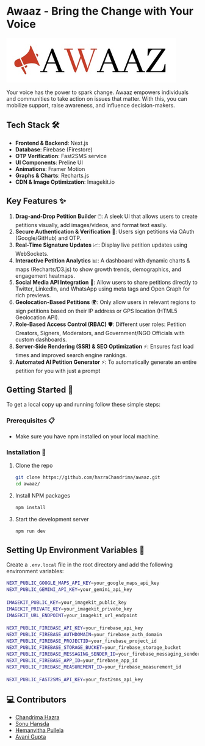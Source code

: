 # Awaaz - Bring the Change with Your Voice 

![Awaaz Logo](./public/assets/logo.jpeg)

Your voice has the power to spark change. Awaaz empowers individuals and communities to take action on issues that matter. With this, you can mobilize support, raise awareness, and influence decision-makers.

## Tech Stack 🛠️

- **Frontend & Backend**: Next.js
- **Database**: Firebase (Firestore)
- **OTP Verification**: Fast2SMS service
- **UI Components**: Preline UI
- **Animations**: Framer Motion
- **Graphs & Charts**: Recharts.js
- **CDN & Image Optimization**: Imagekit.io


## Key Features ✨

1. **Drag-and-Drop Petition Builder** 🖱️: A sleek UI that allows users to create petitions visually, add images/videos, and format text easily.
2. **Secure Authentication & Verification** 🔐: Users sign petitions via OAuth (Google/GitHub) and OTP.
3. **Real-Time Signature Updates** 📈: Display live petition updates using WebSockets.
4. **Interactive Petition Analytics** 📊: A dashboard with dynamic charts & maps (Recharts/D3.js) to show growth trends, demographics, and engagement heatmaps.
5. **Social Media API Integration** 📱: Allow users to share petitions directly to Twitter, LinkedIn, and WhatsApp using meta tags and Open Graph for rich previews.
6. **Geolocation-Based Petitions** 🌍: Only allow users in relevant regions to sign petitions based on their IP address or GPS location (HTML5 Geolocation API).
7. **Role-Based Access Control (RBAC)** 🛡️: Different user roles: Petition Creators, Signers, Moderators, and Government/NGO Officials with custom dashboards.
8. **Server-Side Rendering (SSR) & SEO Optimization** ⚡: Ensures fast load times and improved search engine rankings.
9. **Automated AI Petition Generator** ⚡: To automatically generate an entire petition for you with just a prompt

## Getting Started 🚀

To get a local copy up and running follow these simple steps:

### Prerequisites 📋

- Make sure you have npm installed on your local machine.

### Installation 🔧

1. Clone the repo
   ```sh
   git clone https://github.com/hazraChandrima/awaaz.git
   cd awaaz/
   ```
2. Install NPM packages
   ```sh
   npm install
   ```
3. Start the development server
   ```sh
   npm run dev
   ```


## Setting Up Environment Variables 🔑

Create a `.env.local` file in the root directory and add the following environment variables:

```sh
NEXT_PUBLIC_GOOGLE_MAPS_API_KEY=your_google_maps_api_key
NEXT_PUBLIC_GEMINI_API_KEY=your_gemini_api_key

IMAGEKIT_PUBLIC_KEY=your_imagekit_public_key
IMAGEKIT_PRIVATE_KEY=your_imagekit_private_key
IMAGEKIT_URL_ENDPOINT=your_imagekit_url_endpoint

NEXT_PUBLIC_FIREBASE_API_KEY=your_firebase_api_key
NEXT_PUBLIC_FIREBASE_AUTHDOMAIN=your_firebase_auth_domain
NEXT_PUBLIC_FIREBASE_PROJECTID=your_firebase_project_id
NEXT_PUBLIC_FIREBASE_STORAGE_BUCKET=your_firebase_storage_bucket
NEXT_PUBLIC_FIREBASE_MESSAGING_SENDER_ID=your_firebase_messaging_sender_id
NEXT_PUBLIC_FIREBASE_APP_ID=your_firebase_app_id
NEXT_PUBLIC_FIREBASE_MEASUREMENT_ID=your_firebase_measurement_id

NEXT_PUBLIC_FAST2SMS_API_KEY=your_fast2sms_api_key
```


## 💻 Contributors

- [Chandrima Hazra](https://github.com/hazraChandrima)
- [Sonu Hansda](https://github.com/Sonu-Hansda)
- [Hemanvitha Pullela](https://github.com/hemanvithapullela0456)
- [Avani Gupta](https://github.com/guptaavani111)
